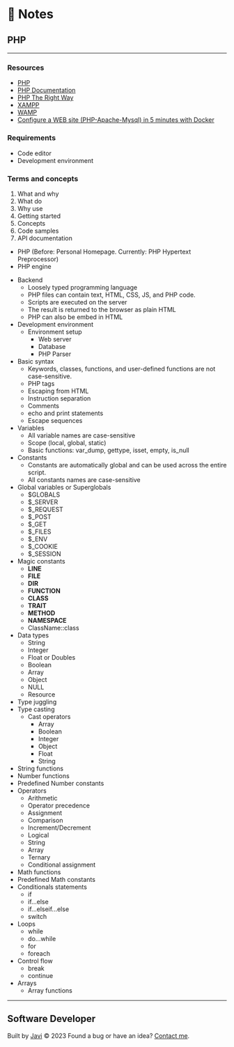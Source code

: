 # :memo: Notes
## PHP
---
### Resources
- [PHP](https://www.php.net/)
- [PHP Documentation](https://www.php.net/docs.php)
- [PHP The Right Way](https://phptherightway.com/)
- [XAMPP](https://www.apachefriends.org/)
- [WAMP](https://www.wampserver.com/)
- [Configure a WEB site (PHP-Apache-Mysql) in 5 minutes with Docker](https://doc4dev.com/en/create-a-web-site-php-apache-mysql-in-5-minutes-with-docker/)
### Requirements
- Code editor
- Development environment
### Terms and concepts
1. What and why
2. What do
3. Why use
4. Getting started
5. Concepts
6. Code samples
7. API documentation
- PHP (Before: Personal Homepage.  Currently: PHP Hypertext Preprocessor)
- PHP engine
* Backend
  - Loosely typed programming language
  - PHP files can contain text, HTML, CSS, JS, and PHP code.
  - Scripts are executed on the server
  - The result is returned to the browser as plain HTML
  - PHP can also be embed in HTML
* Development environment
  * Environment setup
    - Web server
    - Database
    - PHP Parser
* Basic syntax
  - Keywords, classes, functions, and user-defined functions are not case-sensitive.
  - PHP tags
  - Escaping from HTML
  - Instruction separation
  - Comments
  - echo and print statements
  - Escape sequences
* Variables
  - All variable names are case-sensitive
  - Scope (local, global, static)
  - Basic functions: var_dump, gettype, isset, empty, is_null
* Constants
  - Constants are automatically global and can be used across the entire script.
  - All constants names are case-sensitive
* Global variables or Superglobals
  - $GLOBALS
  - $_SERVER
  - $_REQUEST
  - $_POST
  - $_GET
  - $_FILES
  - $_ENV
  - $_COOKIE
  - $_SESSION
* Magic constants
  - __LINE__
  - __FILE__
  - __DIR__
  - __FUNCTION__
  - __CLASS__
  - __TRAIT__
  - __METHOD__
  - __NAMESPACE__
  - ClassName::class
* Data types
  - String
  - Integer
  - Float or Doubles
  - Boolean
  - Array
  - Object
  - NULL
  - Resource
* Type juggling
* Type casting
  * Cast operators
    - Array
    - Boolean
    - Integer
    - Object
    - Float
    - String
* String functions
* Number functions
* Predefined Number constants
* Operators
  - Arithmetic
  - Operator precedence
  - Assignment
  - Comparison
  - Increment/Decrement
  - Logical
  - String
  - Array
  - Ternary
  - Conditional assignment
* Math functions
* Predefined Math constants
* Conditionals statements
  - if
  - if...else
  - if...elseif...else
  - switch
* Loops
  - while
  - do...while
  - for
  - foreach
* Control flow
  - break
  - continue
* Arrays
  - Array functions
---
## Software Developer
Built by [Javi](https://javierandres.dev) :copyright: 2023
Found a bug or have an idea? [Contact me](https://javierandres.dev).
